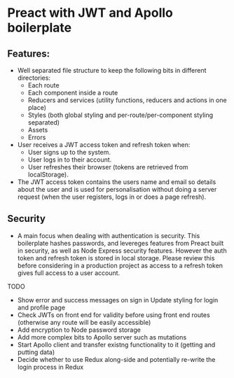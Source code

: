# Preact with JWT and Apollo boilerplate


## Features:
* Well separated file structure to keep the following bits in different directories:
  * Each route
  * Each component inside a route
  * Reducers and services (utility functions, reducers and actions in one place)
  * Styles (both global styling and per-route/per-component styling separated)
  * Assets
  * Errors
* User receives a JWT access token and refresh token when:
  * User signs up to the system.
  * User logs in to their account.
  * User refreshes their browser (tokens are retrieved from localStorage).
* The JWT access token contains the users name and email so details about the user and is used for personalisation without doing a server request (when the user registers, logs in or does a page refresh).

## Security

* A main focus when dealing with authentication is security. This boilerplate hashes passwords, and levereges features from Preact built in security, as well as Node Express security features. However the auth token and refresh token is stored in local storage. Please review this before considering in a production project as access to a refresh token gives full access to a user account.

TODO
* Show error and success messages on sign in
Update styling for login and profile page
* Check JWTs on front end for validity before using front end routes (otherwise any route will be easily accessible)
* Add encryption to Node password storage
* Add more complex bits to Apollo server such as mutations
* Start Apollo client and transfer existng functionality to it (getting and putting data)
* Decide whether to use Redux along-side and potentially re-write the login process in Redux
